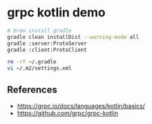 # grpc kotlin demo

```bash
# brew install gradle
gradle clean installDist --warning-mode all
gradle :server:ProtoServer
gradle :client:ProtoClient
```

```bash
rm -rf ~/.gradle
vi ~/.m2/settings.xml
```

## References

- <https://grpc.io/docs/languages/kotlin/basics/>
- <https://github.com/grpc/grpc-kotlin>
